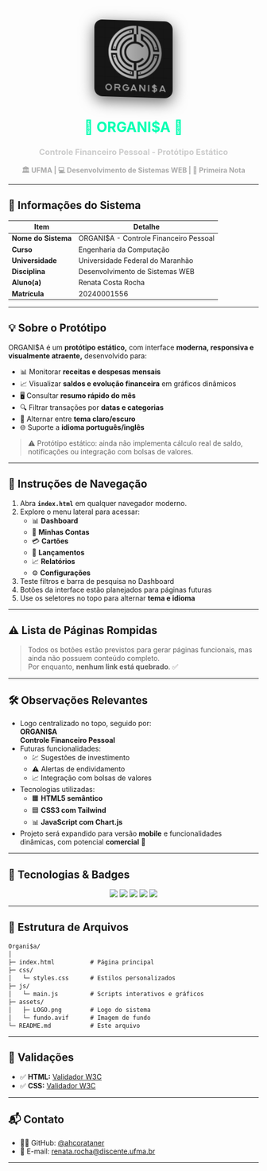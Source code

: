 
<p align="center">
  <img src="assets/LOGO.png" alt="Organi$a Logo" width="160" style="border-radius:16px; box-shadow: 0 8px 30px rgba(0,0,0,0.6); transform: rotateX(10deg) rotateY(10deg);">
</p>

<h1 align="center" style="color:#00FFB2;">💸 ORGANI$A 💸</h1>
<h3 align="center" style="color:#CCCCCC;">Controle Financeiro Pessoal - Protótipo Estático</h3>

<p align="center" style="color:#AAAAAA;">
  <strong>🏛️ UFMA | 💻 Desenvolvimento de Sistemas WEB | 🎯 Primeira Nota</strong>
</p>

---

## 📝 Informações do Sistema

| Item | Detalhe |
|------|---------|
| **Nome do Sistema** | ORGANI$A - Controle Financeiro Pessoal |
| **Curso** | Engenharia da Computação |
| **Universidade** | Universidade Federal do Maranhão |
| **Disciplina** | Desenvolvimento de Sistemas WEB |
| **Aluno(a)** | Renata Costa Rocha |
| **Matrícula** | 20240001556 |

---

## 💡 Sobre o Protótipo

ORGANI$A é um **protótipo estático,** com interface **moderna, responsiva e visualmente atraente,** desenvolvido para:

- 📊 Monitorar **receitas e despesas mensais**  
- 📈 Visualizar **saldos e evolução financeira** em gráficos dinâmicos  
- 🖥️ Consultar **resumo rápido do mês**  
- 🔍 Filtrar transações por **datas e categorias**  
- 🎨 Alternar entre **tema claro/escuro**  
- 🌐 Suporte a **idioma português/inglês**  

> ⚠️ Protótipo estático: ainda não implementa cálculo real de saldo, notificações ou integração com bolsas de valores.

---

## 🚀 Instruções de Navegação

1. Abra **`index.html`** em qualquer navegador moderno.  
2. Explore o menu lateral para acessar:  
   - 📊 **Dashboard**  
   - 🏦 **Minhas Contas**  
   - 💳 **Cartões**  
   - 🔄 **Lançamentos**  
   - 📈 **Relatórios**  
   - ⚙️ **Configurações**  
3. Teste filtros e barra de pesquisa no Dashboard  
4. Botões da interface estão planejados para páginas futuras  
5. Use os seletores no topo para alternar **tema e idioma**  

---

## ⚠️ Lista de Páginas Rompidas

> Todos os botões estão previstos para gerar páginas funcionais, mas ainda não possuem conteúdo completo.  
> Por enquanto, **nenhum link está quebrado**. ✅

---

## 🛠️ Observações Relevantes

- Logo centralizado no topo, seguido por:  
  **ORGANI$A**  
  **Controle Financeiro Pessoal**  
- Futuras funcionalidades:  
  - 💹 Sugestões de investimento  
  - ⚠️ Alertas de endividamento  
  - 📈 Integração com bolsas de valores  
- Tecnologias utilizadas:  
  - 🟧 **HTML5 semântico**  
  - 🟦 **CSS3 com Tailwind**  
  - 📊 **JavaScript com Chart.js**  
- Projeto será expandido para versão **mobile** e funcionalidades dinâmicas, com potencial **comercial** 💼  

---

## 🎨 Tecnologias & Badges

<p align="center">
  <img src="https://img.shields.io/badge/HTML5-0D1117?style=for-the-badge&logo=html5&logoColor=E34F26">
  <img src="https://img.shields.io/badge/CSS3-0D1117?style=for-the-badge&logo=css3&logoColor=1572B6">
  <img src="https://img.shields.io/badge/JavaScript-0D1117?style=for-the-badge&logo=javascript&logoColor=F7DF1E">
  <img src="https://img.shields.io/badge/TailwindCSS-0D1117?style=for-the-badge&logo=tailwind-css&logoColor=06B6D4">
  <img src="https://img.shields.io/badge/Chart.js-0D1117?style=for-the-badge&logo=chartdotjs&logoColor=FF6384">
</p>

---

## 📂 Estrutura de Arquivos

```
Organi$a/
│
├─ index.html          # Página principal
├─ css/
│   └─ styles.css      # Estilos personalizados
├─ js/
│   └─ main.js         # Scripts interativos e gráficos
├─ assets/
│   ├─ LOGO.png        # Logo do sistema
│   └─ fundo.avif      # Imagem de fundo
└─ README.md           # Este arquivo
```

---

## 🔗 Validações

- ✅ **HTML:** [Validador W3C](https://validator.w3.org/check?uri=referer)  
- ✅ **CSS:** [Validador W3C](https://jigsaw.w3.org/css-validator/check/referer)

---

## 📬 Contato

- 🧑‍💻 GitHub: [@ahcorataner](https://github.com/ahcorataner)  
- 📧 E-mail: [renata.rocha@discente.ufma.br](mailto:renata.rocha@discente.ufma.br)  

---
